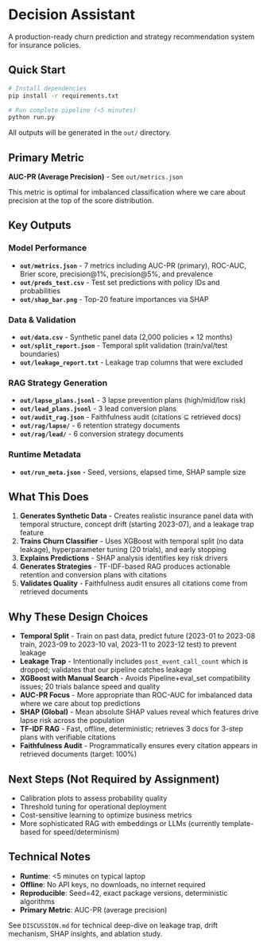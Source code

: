 # Decision Assistant

A production-ready churn prediction and strategy recommendation system for insurance policies.

## Quick Start

```bash
# Install dependencies
pip install -r requirements.txt

# Run complete pipeline (<5 minutes)
python run.py
```

All outputs will be generated in the `out/` directory.

## Primary Metric

**AUC-PR (Average Precision)** - See `out/metrics.json`

This metric is optimal for imbalanced classification where we care about precision at the top of the score distribution.

## Key Outputs

### Model Performance
- **`out/metrics.json`** - 7 metrics including AUC-PR (primary), ROC-AUC, Brier score, precision@1%, precision@5%, and prevalence
- **`out/preds_test.csv`** - Test set predictions with policy IDs and probabilities
- **`out/shap_bar.png`** - Top-20 feature importances via SHAP

### Data & Validation
- **`out/data.csv`** - Synthetic panel data (2,000 policies × 12 months)
- **`out/split_report.json`** - Temporal split validation (train/val/test boundaries)
- **`out/leakage_report.txt`** - Leakage trap columns that were excluded

### RAG Strategy Generation
- **`out/lapse_plans.jsonl`** - 3 lapse prevention plans (high/mid/low risk)
- **`out/lead_plans.jsonl`** - 3 lead conversion plans
- **`out/audit_rag.json`** - Faithfulness audit (citations ⊆ retrieved docs)
- **`out/rag/lapse/`** - 6 retention strategy documents
- **`out/rag/lead/`** - 6 conversion strategy documents

### Runtime Metadata
- **`out/run_meta.json`** - Seed, versions, elapsed time, SHAP sample size

## What This Does

1. **Generates Synthetic Data** - Creates realistic insurance panel data with temporal structure, concept drift (starting 2023-07), and a leakage trap feature
2. **Trains Churn Classifier** - Uses XGBoost with temporal split (no data leakage), hyperparameter tuning (20 trials), and early stopping
3. **Explains Predictions** - SHAP analysis identifies key risk drivers
4. **Generates Strategies** - TF-IDF-based RAG produces actionable retention and conversion plans with citations
5. **Validates Quality** - Faithfulness audit ensures all citations come from retrieved documents

## Why These Design Choices

- **Temporal Split** - Train on past data, predict future (2023-01 to 2023-08 train, 2023-09 to 2023-10 val, 2023-11 to 2023-12 test) to prevent leakage
- **Leakage Trap** - Intentionally includes `post_event_call_count` which is dropped; validates that our pipeline catches leakage
- **XGBoost with Manual Search** - Avoids Pipeline+eval_set compatibility issues; 20 trials balance speed and quality
- **AUC-PR Focus** - More appropriate than ROC-AUC for imbalanced data where we care about top predictions
- **SHAP (Global)** - Mean absolute SHAP values reveal which features drive lapse risk across the population
- **TF-IDF RAG** - Fast, offline, deterministic; retrieves 3 docs for 3-step plans with verifiable citations
- **Faithfulness Audit** - Programmatically ensures every citation appears in retrieved documents (target: 100%)

## Next Steps (Not Required by Assignment)

- Calibration plots to assess probability quality
- Threshold tuning for operational deployment
- Cost-sensitive learning to optimize business metrics
- More sophisticated RAG with embeddings or LLMs (currently template-based for speed/determinism)

## Technical Notes

- **Runtime**: <5 minutes on typical laptop
- **Offline**: No API keys, no downloads, no internet required
- **Reproducible**: Seed=42, exact package versions, deterministic algorithms
- **Primary Metric**: AUC-PR (average precision)

See `DISCUSSION.md` for technical deep-dive on leakage trap, drift mechanism, SHAP insights, and ablation study.

